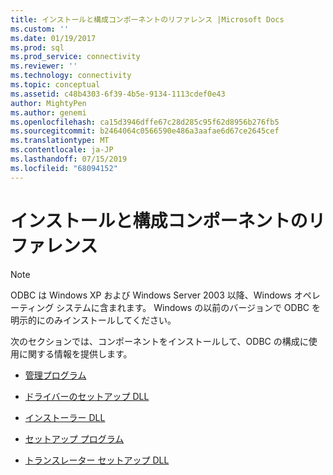 ```yaml
---
title: インストールと構成コンポーネントのリファレンス |Microsoft Docs
ms.custom: ''
ms.date: 01/19/2017
ms.prod: sql
ms.prod_service: connectivity
ms.reviewer: ''
ms.technology: connectivity
ms.topic: conceptual
ms.assetid: c48b4303-6f39-4b5e-9134-1113cdef0e43
author: MightyPen
ms.author: genemi
ms.openlocfilehash: ca15d3946dffe67c28d285c95f62d8956b276fb5
ms.sourcegitcommit: b2464064c0566590e486a3aafae6d67ce2645cef
ms.translationtype: MT
ms.contentlocale: ja-JP
ms.lasthandoff: 07/15/2019
ms.locfileid: "68094152"
---
```

# <a name="installation-and-configuration-components-reference"></a>インストールと構成コンポーネントのリファレンス
> [!NOTE]  
>  ODBC は Windows XP および Windows Server 2003 以降、Windows オペレーティング システムに含まれます。 Windows の以前のバージョンで ODBC を明示的にのみインストールしてください。  
  
 次のセクションでは、コンポーネントをインストールして、ODBC の構成に使用に関する情報を提供します。  
  
-   [管理プログラム](../../../odbc/reference/install/administration-program.md)  
  
-   [ドライバーのセットアップ DLL](../../../odbc/reference/install/driver-setup-dll.md)  
  
-   [インストーラー DLL](../../../odbc/reference/install/installer-dll.md)  
  
-   [セットアップ プログラム](../../../odbc/reference/install/setup-program.md)  
  
-   [トランスレーター セットアップ DLL](../../../odbc/reference/install/translator-setup-dlls.md)
